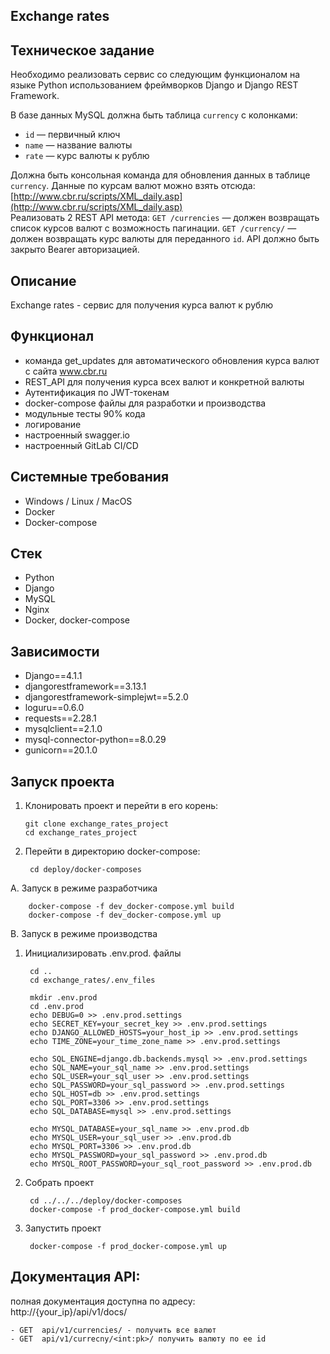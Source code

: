 Exchange rates
---
Техническое задание
---
Необходимо реализовать сервис со следующим функционалом  на языке Python использованием фреймворков Django и Django REST Framework.

В базе данных MySQL должна быть таблица `currency` c колонками:

-   `id` — первичный ключ
-   `name` — название валюты
-   `rate` — курс валюты к рублю

Должна быть консольная команда для обновления данных в таблице `currency`. Данные по курсам валют можно взять отсюда: [http://www.cbr.ru/scripts/XML_daily.asp](http://www.cbr.ru/scripts/XML_daily.asp)  
Реализовать 2 REST API метода: `GET /currencies` — должен возвращать список курсов валют с возможность пагинации. `GET /currency/` — должен возвращать курс валюты для переданного `id`. API должно быть закрыто Bearer авторизацией.

Описание
---
Exchange rates - сервис для получения курса валют к рублю

Функционал
---
- команда get_updates для автоматического обновления курса валют с сайта www.cbr.ru
- REST_API для получения курса всех валют и конкретной валюты
- Аутентификация по JWT-токенам
- docker-compose файлы для разработки и производства
- модульные тесты 90% кода
- логирование
- настроенный swagger.io
- настроенный GitLab CI/CD

Системные требования
---
- Windows / Linux / MacOS
- Docker
- Docker-compose

Стек 
---
- Python
- Django
- MySQL
- Nginx
- Docker, docker-compose

Зависимости
---
- Django==4.1.1  
- djangorestframework==3.13.1  
- djangorestframework-simplejwt==5.2.0  
- loguru==0.6.0  
- requests==2.28.1  
- mysqlclient==2.1.0  
- mysql-connector-python==8.0.29  
- gunicorn==20.1.0


Запуск проекта
---

1.  Клонировать проект и перейти в его корень:

		git clone exchange_rates_project
		cd exchange_rates_project

2. Перейти в директорию docker-compose:

		cd deploy/docker-composes

A. Запуск в режиме разработчика

		docker-compose -f dev_docker-compose.yml build
		docker-compose -f dev_docker-compose.yml up
		
    
B. Запуск в режиме производства
   1. Инициализировать .env.prod. файлы
	
           cd ..
           cd exchange_rates/.env_files
		
           mkdir .env.prod
           cd .env.prod
           echo DEBUG=0 >> .env.prod.settings
           echo SECRET_KEY=your_secret_key >> .env.prod.settings
           echo DJANGO_ALLOWED_HOSTS=your_host_ip >> .env.prod.settings
           echo TIME_ZONE=your_time_zone_name >> .env.prod.settings		

           echo SQL_ENGINE=django.db.backends.mysql >> .env.prod.settings
           echo SQL_NAME=your_sql_name >> .env.prod.settings
           echo SQL_USER=your_sql_user >> .env.prod.settings
           echo SQL_PASSWORD=your_sql_password >> .env.prod.settings
           echo SQL_HOST=db >> .env.prod.settings
           echo SQL_PORT=3306 >> .env.prod.settings
           echo SQL_DATABASE=mysql >> .env.prod.settings

           echo MYSQL_DATABASE=your_sql_name >> .env.prod.db
           echo MYSQL_USER=your_sql_user >> .env.prod.db
           echo MYSQL_PORT=3306 >> .env.prod.db
           echo MYSQL_PASSWORD=your_sql_password >> .env.prod.db
           echo MYSQL_ROOT_PASSWORD=your_sql_root_password >> .env.prod.db
   3. Собрать проект

           cd ../../../deploy/docker-composes
           docker-compose -f prod_docker-compose.yml build
   4. Запустить проект

           docker-compose -f prod_docker-compose.yml up


Документация API:
---
полная документация доступна по адресу: 	
		http://{your_ip}/api/v1/docs/

    - GET  api/v1/currencies/ - получить все валют
    - GET  api/v1/currecny/<int:pk>/ получить валюту по ее id
    

	


		